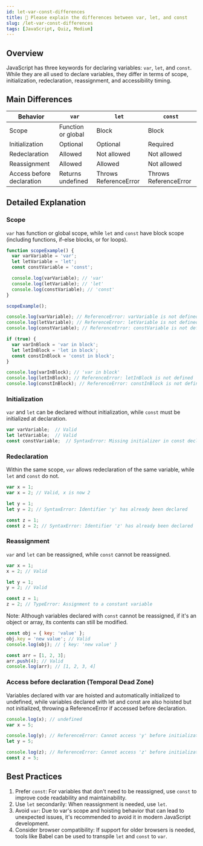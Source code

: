 ```yaml
---
id: let-var-const-differences
title: 📄 Please explain the differences between var, let, and const
slug: /let-var-const-differences
tags: [JavaScript, Quiz, Medium]
---
```


## Overview

JavaScript has three keywords for declaring variables: `var`, `let`, and `const`. While they are all used to declare variables, they differ in terms of scope, initialization, redeclaration, reassignment, and accessibility timing.

## Main Differences

| Behavior                  | `var`              | `let`                 | `const`               |
| ------------------------- | ------------------ | --------------------- | --------------------- |
| Scope                     | Function or global | Block                 | Block                 |
| Initialization            | Optional           | Optional              | Required              |
| Redeclaration             | Allowed            | Not allowed           | Not allowed           |
| Reassignment              | Allowed            | Allowed               | Not allowed           |
| Access before declaration | Returns undefined  | Throws ReferenceError | Throws ReferenceError |

## Detailed Explanation

### Scope

`var` has function or global scope, while `let` and `const` have block scope (including functions, if-else blocks, or for loops).

```javascript
function scopeExample() {
  var varVariable = 'var';
  let letVariable = 'let';
  const constVariable = 'const';

  console.log(varVariable); // 'var'
  console.log(letVariable); // 'let'
  console.log(constVariable); // 'const'
}

scopeExample();

console.log(varVariable); // ReferenceError: varVariable is not defined
console.log(letVariable); // ReferenceError: letVariable is not defined
console.log(constVariable); // ReferenceError: constVariable is not defined

if (true) {
  var varInBlock = 'var in block';
  let letInBlock = 'let in block';
  const constInBlock = 'const in block';
}

console.log(varInBlock); // 'var in block'
console.log(letInBlock); // ReferenceError: letInBlock is not defined
console.log(constInBlock); // ReferenceError: constInBlock is not defined
```

### Initialization

`var` and `let` can be declared without initialization, while `const` must be initialized at declaration.

```javascript
var varVariable;  // Valid
let letVariable;  // Valid
const constVariable;  // SyntaxError: Missing initializer in const declaration
```

### Redeclaration

Within the same scope, `var` allows redeclaration of the same variable, while `let` and `const` do not.

```javascript
var x = 1;
var x = 2; // Valid, x is now 2

let y = 1;
let y = 2; // SyntaxError: Identifier 'y' has already been declared

const z = 1;
const z = 2; // SyntaxError: Identifier 'z' has already been declared
```

### Reassignment

`var` and `let` can be reassigned, while `const` cannot be reassigned.

```javascript
var x = 1;
x = 2; // Valid

let y = 1;
y = 2; // Valid

const z = 1;
z = 2; // TypeError: Assignment to a constant variable
```

Note: Although variables declared with `const` cannot be reassigned, if it's an object or array, its contents can still be modified.

```javascript
const obj = { key: 'value' };
obj.key = 'new value'; // Valid
console.log(obj); // { key: 'new value' }

const arr = [1, 2, 3];
arr.push(4); // Valid
console.log(arr); // [1, 2, 3, 4]
```

### Access before declaration (Temporal Dead Zone)

Variables declared with var are hoisted and automatically initialized to undefined, while variables declared with let and const are also hoisted but not initialized, throwing a ReferenceError if accessed before declaration.

```javascript
console.log(x); // undefined
var x = 5;

console.log(y); // ReferenceError: Cannot access 'y' before initialization
let y = 5;

console.log(z); // ReferenceError: Cannot access 'z' before initialization
const z = 5;
```

## Best Practices

1. Prefer `const`: For variables that don't need to be reassigned, use `const` to improve code readability and maintainability.
2. Use `let` secondarily: When reassignment is needed, use `let`.
3. Avoid `var`: Due to var's scope and hoisting behavior that can lead to unexpected issues, it's recommended to avoid it in modern JavaScript development.
4. Consider browser compatibility: If support for older browsers is needed, tools like Babel can be used to transpile `let` and `const` to `var`.

